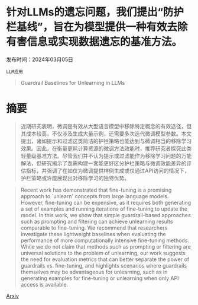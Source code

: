 # 针对LLMs的遗忘问题，我们提出“防护栏基线”，旨在为模型提供一种有效去除有害信息或实现数据遗忘的基准方法。

发布时间：2024年03月05日

`LLM应用`

> Guardrail Baselines for Unlearning in LLMs

# 摘要

> 近期研究表明，微调是有效从大型语言模型中移除特定概念的有效途径，但其成本较高，不仅涉及生成大量示例，还需要多次迭代微调模型参数。本文提出，诸如提示和过滤这类简洁的护栏策略也能达到与微调相当的移除学习效果。因此，在衡量更耗计算资源的微调方法效能时，推荐研究者探究此类轻量级基准方法。尽管我们并不认为提示或过滤能作为移除学习问题的万能解法，但研究揭示了亟需构建一套能更好区分护栏策略与微调效能差异的评估指标，并强调了在如仅为微调提供样例生成或仅通过API访问的情况下，护栏策略或许能展现出对移除学习的独特优势。

> Recent work has demonstrated that fine-tuning is a promising approach to `unlearn' concepts from large language models. However, fine-tuning can be expensive, as it requires both generating a set of examples and running iterations of fine-tuning to update the model. In this work, we show that simple guardrail-based approaches such as prompting and filtering can achieve unlearning results comparable to fine-tuning. We recommend that researchers investigate these lightweight baselines when evaluating the performance of more computationally intensive fine-tuning methods. While we do not claim that methods such as prompting or filtering are universal solutions to the problem of unlearning, our work suggests the need for evaluation metrics that can better separate the power of guardrails vs. fine-tuning, and highlights scenarios where guardrails themselves may be advantageous for unlearning, such as in generating examples for fine-tuning or unlearning when only API access is available.

[Arxiv](https://arxiv.org/abs/2403.03329)